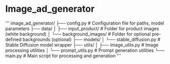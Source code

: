 # Image_ad_generator
'''
image_ad_generator/
├── config.py  # Configuration file for paths, model parameters
├── data/
│   ├── input_product/  # Folder for product images (white background)
│   └── background_images/  # Folder for optional pre-defined backgrounds (optional)
├── models/
│   └── stable_diffusion.py  # Stable Diffusion model wrapper
├── utils/
│   ├── image_utils.py  # Image processing utilities
│   └── prompt_utils.py  # Prompt generation utilities
└── main.py  # Main script for processing and generation
'''

